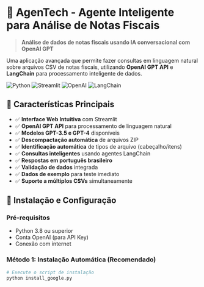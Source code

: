 # 🤖 AgenTech - Agente Inteligente para Análise de Notas Fiscais

> **Análise de dados de notas fiscais usando IA conversacional com OpenAI GPT**

Uma aplicação avançada que permite fazer consultas em linguagem natural sobre arquivos CSV de notas fiscais, utilizando **OpenAI GPT API** e **LangChain** para processamento inteligente de dados.

![Python](https://img.shields.io/badge/Python-3.8+-blue.svg)
![Streamlit](https://img.shields.io/badge/Streamlit-1.28+-red.svg)
![OpenAI](https://img.shields.io/badge/OpenAI-GPT%20API-green.svg)
![LangChain](https://img.shields.io/badge/LangChain-0.1+-yellow.svg)

## 🌟 Características Principais

- ✅ **Interface Web Intuitiva** com Streamlit
- ✅ **OpenAI GPT API** para processamento de linguagem natural
- ✅ **Modelos GPT-3.5 e GPT-4** disponíveis
- ✅ **Descompactação automática** de arquivos ZIP
- ✅ **Identificação automática** de tipos de arquivo (cabeçalho/itens)
- ✅ **Consultas inteligentes** usando agentes LangChain
- ✅ **Respostas em português brasileiro**
- ✅ **Validação de dados** integrada
- ✅ **Dados de exemplo** para teste imediato
- ✅ **Suporte a múltiplos CSVs** simultaneamente

## 🚀 Instalação e Configuração

### Pré-requisitos
- Python 3.8 ou superior
- Conta OpenAI (para API Key)
- Conexão com internet

### Método 1: Instalação Automática (Recomendado)

```bash
# Execute o script de instalação
python install_google.py

